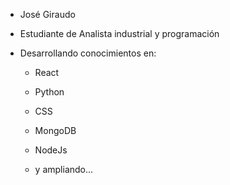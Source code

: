 - José Giraudo


- Estudiante de Analista industrial y programación
- Desarrollando conocimientos en:
    
    - React
    - Python
    - CSS
    - MongoDB
    - NodeJs
    
    - y ampliando...

<!---
joseGiraudo/joseGiraudo is a ✨ special ✨ repository because its `README.md` (this file) appears on your GitHub profile.
You can click the Preview link to take a look at your changes.
--->
